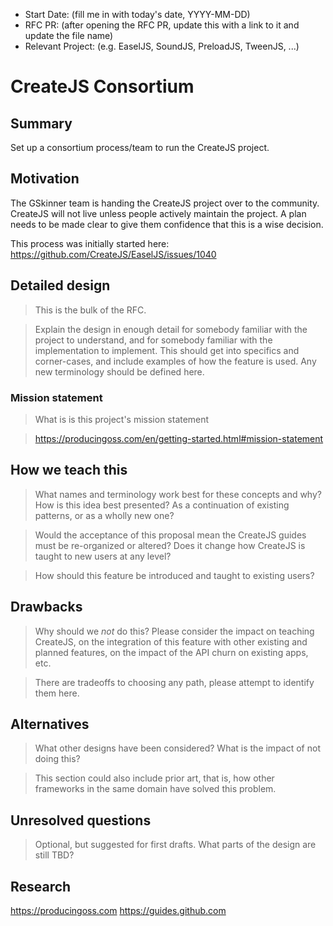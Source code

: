 - Start Date: (fill me in with today's date, YYYY-MM-DD)
- RFC PR: (after opening the RFC PR, update this with a link to it and update the file name)
- Relevant Project: (e.g. EaselJS, SoundJS, PreloadJS, TweenJS, ...)

# CreateJS Consortium

## Summary

Set up a consortium process/team to run the CreateJS project.

## Motivation

The GSkinner team is handing the CreateJS project over to the community.
CreateJS will not live unless people actively maintain the project. A plan needs to be made clear to give them confidence that this is a wise decision.

This process was initially started here:
https://github.com/CreateJS/EaselJS/issues/1040

## Detailed design

> This is the bulk of the RFC.

> Explain the design in enough detail for somebody
familiar with the project to understand, and for somebody familiar with the
implementation to implement. This should get into specifics and corner-cases,
and include examples of how the feature is used. Any new terminology should be
defined here.

### Mission statement

> What is is this project's mission statement

> https://producingoss.com/en/getting-started.html#mission-statement

## How we teach this

> What names and terminology work best for these concepts and why? How is this
idea best presented? As a continuation of existing patterns, or as a
wholly new one?

> Would the acceptance of this proposal mean the CreateJS guides must be
re-organized or altered? Does it change how CreateJS is taught to new users
at any level?

> How should this feature be introduced and taught to existing users?

## Drawbacks

> Why should we *not* do this? Please consider the impact on teaching CreateJS,
on the integration of this feature with other existing and planned features,
on the impact of the API churn on existing apps, etc.

> There are tradeoffs to choosing any path, please attempt to identify them here.

## Alternatives

> What other designs have been considered? What is the impact of not doing this?

> This section could also include prior art, that is, how other frameworks in the same domain have solved this problem.

## Unresolved questions

> Optional, but suggested for first drafts. What parts of the design are still
TBD?

## Research

https://producingoss.com
https://guides.github.com
